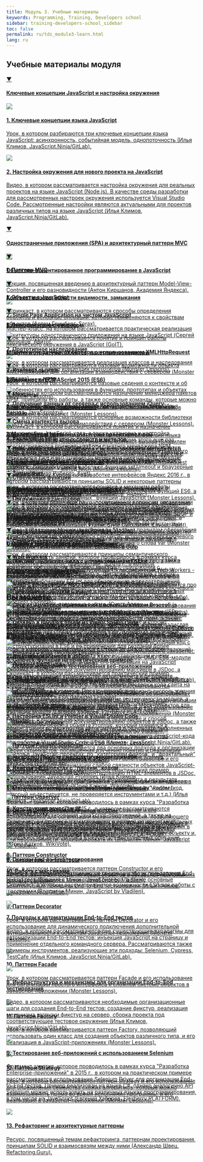 ```yaml
---
title: Модуль 3. Учебные материалы
keywords: Programming, Training, Developers school
sidebar: training-developers-school_sidebar
toc: false
permalink: ru/tds_module3-learn.html
lang: ru
---
```


## Учебные материалы модуля

<div class="panel-group">
    <div class="panel panel-default">
        <div class="panel-heading">
            <a class="pull-right spoiler-push" data-toggle="collapse" href="#collapse0">&#9660;</a>
            <h4 class="panel-title">
                <a data-toggle="collapse" href="#collapse0">
                Ключевые концепции JavaScript и настройка окружения</a>
            </h4>
        </div>
        <div id="collapse0" class="panel-collapse collapse in">
            <div class="panel-body">
                <div class="row items">
                    <div class="col-sm-6 col-md-4 portfolio-item">
                        <a href="{{ 'https://www.youtube.com/watch?v=IJQVLg4heLA' | relative_url }}" class="portfolio-link" target="_blank">
                            <div class="img-wrapper">
                                <img src="{{ "/images/pages/trainings/developers-school/module3/javascript-key-concepts.jpg" | relative_url}}" class="products-img">
                            </div>
                            <h4><span class="item-head">1. Ключевые концепции языка JavaScript</span></h4>
                            <p>Урок, в котором разбираются три ключевые концепции языка JavaScript: асинхронность, событийная модель, однопоточность (Илья Климов, JavaScript.Ninja/GitLab).</p>
                        </a>
                    </div>
                    <div class="col-sm-6 col-md-4 portfolio-item">
                        <a href="{{ 'https://www.youtube.com/watch?v=RW5JjiFg2uw' | relative_url }}" class="portfolio-link" target="_blank">
                            <div class="img-wrapper">
                                <img src="{{ "/images/pages/trainings/developers-school/module3/development-environment-setup.jpg" | relative_url}}" class="products-img">
                            </div>
                            <h4><span class="item-head">2. Настройка окружения для нового проекта на JavaScript</span></h4>
                            <p>Видео, в котором рассматривается настройка окружения для реальных проектов на языке JavaScript (Node.js). В качестве среды разработки для рассмотренных настроек окружения используется Visual Studio Code. Рассмотренные настройки являются актуальными для проектов различных типов на языке JavaScript (Илья Климов, JavaScript.Ninja/GitLab).</p>
                        </a>
                    </div>
                </div>
            </div>
        </div>
    </div>
</div>

<div class="panel-group">
    <div class="panel panel-default">
        <div class="panel-heading">
            <a class="pull-right spoiler-push collapsed" data-toggle="collapse" href="#collapse1" aria-expanded="false">&#9660;</a>
            <h4 class="panel-title">
                <a data-toggle="collapse" href="#collapse1">
                Одностраничные приложения (SPA) и архитектурный паттерн MVC</a>
            </h4>
        </div>
        <div id="collapse1" class="panel-collapse collapse" aria-expanded="false" style="height: 0px;">
            <div class="panel-body">
                <div class="row items">
                    <div class="col-sm-6 col-md-4 portfolio-item">
                        <a href="{{ 'https://www.youtube.com/watch?v=0atzyTy64g4' | relative_url }}" class="portfolio-link" target="_blank">
                            <div class="img-wrapper">
                                <img src="{{ "/images/pages/trainings/developers-school/module3/mvc.jpg" | relative_url}}" class="products-img">
                            </div>
                            <h4><span class="item-head">1. Паттерн MVC</span></h4>
                            <p>Лекция, посвященная введению в архитектурный паттерн Model-View-Controller и его разновидности (Антон Киршанов, Академия Яндекса).</p>
                        </a>
                    </div>
                    <div class="col-sm-6 col-md-4 portfolio-item">
                        <a href="{{ 'https://www.youtube.com/watch?v=cz4rMkmj4kQ' | relative_url }}" class="portfolio-link" target="_blank">
                            <div class="img-wrapper">
                                <img src="{{ "/images/pages/trainings/developers-school/module3/spa-javascript.jpg" | relative_url}}" class="products-img">
                            </div>
                            <h4><span class="item-head">2. Single Page Application на чистом JavaScript</span></h4>
                            <p>Мастер-класс, на котором рассматривается практическая реализация архитектуры одностраничного приложения на языке JavaScript (Сергей Мелюков, Авито).</p>
                        </a>
                    </div>
                </div>
            </div>
        </div>
    </div>
</div>

<div class="panel-group">
    <div class="panel panel-default">
        <div class="panel-heading">
            <a class="pull-right spoiler-push collapsed" data-toggle="collapse" href="#collapse2" aria-expanded="false">&#9660;</a>
            <h4 class="panel-title">
                <a data-toggle="collapse" href="#collapse2">
                Объектно-ориентированное программирование в JavaScript</a>
            </h4>
        </div>
        <div id="collapse2" class="panel-collapse collapse" aria-expanded="false" style="height: 0px;">
            <div class="panel-body">
                <div class="row items">
                    <div class="col-sm-6 col-md-4 portfolio-item">
                        <a href="{{ 'https://www.youtube.com/watch?v=J1aIrZFnGig' | relative_url }}" class="portfolio-link" target="_blank">
                            <div class="img-wrapper">
                                <img src="{{ "/images/pages/trainings/developers-school/module3/objects-in-javascript.jpg" | relative_url}}" class="products-img">
                            </div>
                            <h4><span class="item-head">1. Объекты в JavaScript</span></h4>
                            <p>Скринкаст, в котором рассматриваются способы определения объектов и основные операции, которые применяются к свойствам объектов (Артем Гринберг, Sorax).</p>
                        </a>
                    </div>
                    <div class="col-sm-6 col-md-4 portfolio-item">
                        <a href="{{ 'https://monsterlessons.com/project/lessons/prototipnoie-nasliedovaniie-v-javascript' | relative_url }}" class="portfolio-link" target="_blank">
                            <div class="img-wrapper">
                                <img src="{{ "/images/pages/trainings/developers-school/module3/prototype-inheritance.jpg" | relative_url}}" class="products-img">
                            </div>
                            <h4><span class="item-head">2. Прототипное наследование</span></h4>
                            <p>Урок, в котором рассматривается реализация классов и наследования в JavaScript, а также концепция прототипов (Monster Lessons).</p>
                        </a>
                    </div>
                    <div class="col-sm-6 col-md-4 portfolio-item">
                        <a href="{{ 'https://monsterlessons.com/project/lessons/primiesi-v-javascript-funktsiia-extend' | relative_url }}" class="portfolio-link" target="_blank">
                            <div class="img-wrapper">
                                <img src="{{ "/images/pages/trainings/developers-school/module3/mixins.jpg" | relative_url}}" class="products-img">
                            </div>
                            <h4><span class="item-head">3. Миксины</span></h4>
                            <p>Урок, в котором рассматривается понятие и реализация миксинов (примесей) в JavaScript (Monster Lessons).</p>
                        </a>
                    </div>
                </div>
                <div class="row items">
                    <div class="col-sm-6 col-md-4 portfolio-item">
                        <a href="{{ 'https://monsterlessons.com/project/lessons/module-pattiern-v-javascript' | relative_url }}" class="portfolio-link" target="_blank">
                            <div class="img-wrapper">
                                <img src="{{ "/images/pages/trainings/developers-school/module3/private-members.jpg" | relative_url}}" class="products-img">
                            </div>
                            <h4><span class="item-head">4. Реализация приватных свойств и методов</span></h4>
                            <p>Урок, в котором рассматривается реализация приватных свойств и методов в JavaScript с использованием паттерна проектирования "Модуль" (Monster Lessons).</p>
                        </a>
                    </div>
                    <div class="col-sm-6 col-md-4 portfolio-item">
                        <a href="{{ 'https://www.youtube.com/watch?v=cS6nTVNzOPw' | relative_url }}" class="portfolio-link" target="_blank">
                            <div class="img-wrapper">
                                <img src="{{ "/images/pages/trainings/developers-school/module3/descriptors-getters-setters.jpg" | relative_url}}" class="products-img">
                            </div>
                            <h4><span class="item-head">5. Дескрипторы, геттеры и сеттеры свойств</span></h4>
                            <p>Урок, в котором рассматриваются возможности языка JavaScript, которые позволяют выполнять "тонкую" настройку поведения свойств: возможность изменять, удалять, управлять видимостью в цикле, а также привязывать к свойству функции для получения и установки значний (Владилен Минин, JavaScript by Vladilen).</p>
                        </a>
                    </div>
                </div>
            </div>
        </div>
    </div>
</div>

<div class="panel-group">
    <div class="panel panel-default">
        <div class="panel-heading">
            <a class="pull-right spoiler-push collapsed" data-toggle="collapse" href="#collapse3" aria-expanded="false">&#9660;</a>
            <h4 class="panel-title">
                <a data-toggle="collapse" href="#collapse3">
                Контекст вызова, области видимости, замыкания</a>
            </h4>
        </div>
        <div id="collapse3" class="panel-collapse collapse" aria-expanded="false" style="height: 0px;">
            <div class="panel-body">
                <div class="row items">
                    <div class="col-sm-6 col-md-4 portfolio-item">
                        <a href="{{ 'https://www.youtube.com/watch?v=GkmoRy0Kv14' | relative_url }}" class="portfolio-link" target="_blank">
                            <div class="img-wrapper">
                                <img src="{{ "/images/pages/trainings/developers-school/module3/lexical-environment.jpg" | relative_url}}" class="products-img">
                            </div>
                            <h4><span class="item-head">1. Лексическое окружение</span></h4>
                            <p>Урок, в котором рассматривается понятие и принцип работы лексического окружения в JavaScript (GoIT).</p>
                        </a>
                    </div>
                    <div class="col-sm-6 col-md-4 portfolio-item">
                        <a href="{{ 'https://monsterlessons.com/project/lessons/this-v-javascript' | relative_url }}" class="portfolio-link" target="_blank">
                            <div class="img-wrapper">
                                <img src="{{ "/images/pages/trainings/developers-school/module3/this-context.jpg" | relative_url}}" class="products-img">
                            </div>
                            <h4><span class="item-head">2. Контекст вызова</span></h4>
                            <p>Урок, в котором рассматриваются базовые седения о контексте и об особенностях его использования в функциях, прототипах и объектах (Monster Lessons).</p>
                        </a>
                    </div>
                    <div class="col-sm-6 col-md-4 portfolio-item">
                        <a href="{{ 'https://www.youtube.com/watch?v=UGapN-hrekw' | relative_url }}" class="portfolio-link" target="_blank">
                            <div class="img-wrapper">
                                <img src="{{ "/images/pages/trainings/developers-school/module3/changing-context.jpg" | relative_url}}" class="products-img">
                            </div>
                            <h4><span class="item-head">3. Смена контекста вызова</span></h4>
                            <p>Урок, в котором более подробно рассматриваются функции языка JavaScript, которые позволяют изменять контекст вызова (Владилен Минин, JavaScript by Vladilen).</p>
                        </a>
                    </div>
                </div>
                <div class="row items">
                    <div class="col-sm-6 col-md-4 portfolio-item">
                        <a href="{{ 'https://monsterlessons.com/project/lessons/zamykaniya-v-javascript' | relative_url }}" class="portfolio-link" target="_blank">
                            <div class="img-wrapper">
                                <img src="{{ "/images/pages/trainings/developers-school/module3/closures.jpg" | relative_url}}" class="products-img">
                            </div>
                            <h4><span class="item-head">4. Замыкания</span></h4>
                            <p>Урок, в котором рассматривается понятие и механизм работы замыканий в JavaScript (Monster Lessons).</p>
                        </a>
                    </div>
                    <div class="col-sm-6 col-md-4 portfolio-item">
                        <a href="{{ 'https://www.youtube.com/watch?v=QsWnRj_EXMg' | relative_url }}" class="portfolio-link" target="_blank">
                            <div class="img-wrapper">
                                <img src="{{ "/images/pages/trainings/developers-school/module3/closures-and-scopes.jpg" | relative_url}}" class="products-img">
                            </div>
                            <h4><span class="item-head">5. Замыкания и области видимости</span></h4>
                            <p>Видео, в котором рассматривается взаимосвязь замыканий, областей видимости, а также передачи данных по значению и по ссылке в JavaScript (Илья Климов, JavaScript.Ninja/GitLab).</p>
                        </a>
                    </div>
                </div>
            </div>
        </div>
    </div>
</div>

<div class="panel-group">
    <div class="panel panel-default">
        <div class="panel-heading">
            <a class="pull-right spoiler-push collapsed" data-toggle="collapse" href="#collapse4" aria-expanded="false">&#9660;</a>
            <h4 class="panel-title">
                <a data-toggle="collapse" href="#collapse4">
                Взаимодействие с сервером</a>
            </h4>
        </div>
        <div id="collapse4" class="panel-collapse collapse" aria-expanded="false" style="height: 0px;">
            <div class="panel-body">
                <div class="row items">
                    <div class="col-sm-6 col-md-4 portfolio-item">
                        <a href="{{ 'https://monsterlessons.com/project/lessons/poluchaem-dannye-v-javascript-s-pomoshyu-xmlhttprequest' | relative_url }}" class="portfolio-link" target="_blank">
                            <div class="img-wrapper">
                                <img src="{{ "/images/pages/trainings/developers-school/module3/xml-http-request.jpg" | relative_url}}" class="products-img">
                            </div>
                            <h4><span class="item-head">1. Получение данных от сервера с использованием XMLHttpRequest</span></h4>
                            <p>Урок, в котором рассматриваются базовые возможности объекта XMLHttpRequest для организации взаимодействия с сервером (Monster Lessons).</p>
                        </a>
                    </div>
                    <div class="col-sm-6 col-md-4 portfolio-item">
                        <a href="{{ 'https://monsterlessons.com/project/lessons/poluchenie-dannyh-ot-servera-v-jquery' | relative_url }}" class="portfolio-link" target="_blank">
                            <div class="img-wrapper">
                                <img src="{{ "/images/pages/trainings/developers-school/module3/jquery-ajax.jpg" | relative_url}}" class="products-img">
                            </div>
                            <h4><span class="item-head">2. Получение данных от сервера с использованием jQuery</span></h4>
                            <p>Урок, в котором рассматриваются основные возможности библиотеки jQuery для организации взаимодействия с сервером (Monster Lessons).</p>
                        </a>
                    </div>
                    <div class="col-sm-6 col-md-4 portfolio-item">
                        <a href="{{ 'https://monsterlessons.com/project/lessons/poluchenie-dannyh-ot-servera-s-pomoshyu-fetch' | relative_url }}" class="portfolio-link" target="_blank">
                            <div class="img-wrapper">
                                <img src="{{ "/images/pages/trainings/developers-school/module3/fetch.jpg" | relative_url}}" class="products-img">
                            </div>
                            <h4><span class="item-head">3. Получение данных от сервера с использованием метода fetch</span></h4>
                            <p>Урок, в котором более подробно рассматриваются "XMLHttpRequest нового поколения" - метод fetch (Monster Lessons).</p>
                        </a>
                    </div>
                </div>
                <div class="row items">
                    <div class="col-sm-6 col-md-4 portfolio-item">
                        <a href="{{ 'https://www.youtube.com/watch?v=QBv4EbpA1LA' | relative_url }}" class="portfolio-link" target="_blank">
                            <div class="img-wrapper">
                                <img src="{{ "/images/pages/trainings/developers-school/module3/crossdomain-requests.jpg" | relative_url}}" class="products-img">
                            </div>
                            <h4><span class="item-head">4. Кроссдоменные запросы</span></h4>
                            <p>Урок, в котором рассматриваются принципы создания и выполнения кроссдоменных запросов, а также такие механизмы как CORS, SDOP и другие (Илья Климов, JavaScript.Ninja/GitLab).</p>
                        </a>
                    </div>
                </div>
            </div>
        </div>
    </div>
</div>

<div class="panel-group">
    <div class="panel panel-default">
        <div class="panel-heading">
            <a class="pull-right spoiler-push collapsed" data-toggle="collapse" href="#collapse5" aria-expanded="false">&#9660;</a>
            <h4 class="panel-title">
                <a data-toggle="collapse" href="#collapse5">
                Модули и структура проектов, пакетные менеджеры</a>
            </h4>
        </div>
        <div id="collapse5" class="panel-collapse collapse" aria-expanded="false" style="height: 0px;">
            <div class="panel-body">
                <div class="row items">
                    <div class="col-sm-6 col-md-4 portfolio-item">
                        <a href="{{ 'https://www.youtube.com/watch?v=fhwtUW9dXrA' | relative_url }}" class="portfolio-link" target="_blank">
                            <div class="img-wrapper">
                                <img src="{{ "/images/pages/trainings/developers-school/module3/npm.jpg" | relative_url}}" class="products-img">
                            </div>
                            <h4><span class="item-head">1. Введение в NPM</span></h4>
                            <p>Скринкаст, в котором рассматриваются назначение менеджера пакетов NPM, принципы его работы, а также основные команды, которые можно использовать при работе с данным пакетным менеджером (Илья Кантор, JavaScript.ru).</p>
                        </a>
                    </div>
                    <div class="col-sm-6 col-md-4 portfolio-item">
                        <a href="{{ 'https://monsterlessons.com/project/lessons/yarn-paketnyj-menedzher-ot-facebook' | relative_url }}" class="portfolio-link" target="_blank">
                            <div class="img-wrapper">
                                <img src="{{ "/images/pages/trainings/developers-school/module3/yarn.jpg" | relative_url}}" class="products-img">
                            </div>
                            <h4><span class="item-head">2. Введение в Yarn</span></h4>
                            <p>Урок, в котором рассматриваются основные возможности пакетного менеджера Yarn и его отличия от менеджра пакетов NPM (Monster Lessons).</p>
                        </a>
                    </div>
                    <div class="col-sm-6 col-md-4 portfolio-item">
                        <a href="{{ 'https://monsterlessons.com/project/lessons/zachem-nuzhen-packagejson' | relative_url }}" class="portfolio-link" target="_blank">
                            <div class="img-wrapper">
                                <img src="{{ "/images/pages/trainings/developers-school/module3/npm-dependencies.jpg" | relative_url}}" class="products-img">
                            </div>
                            <h4><span class="item-head">3. Управление зависимостями в JavaScript-приложениях</span></h4>
                            <p>Урок, в котором более еще раз рассматривается принцип управления зависимостями в JavaScript-приложениях при использовании пакетных менеджеров NPM или Yarn (Monster Lessons).</p>
                        </a>
                    </div>
                </div>
                <div class="row items">
                    <div class="col-sm-6 col-md-4 portfolio-item">
                        <a href="{{ 'https://monsterlessons.com/project/lessons/razbiraemsya-s-versiyami-paketov-v-node' | relative_url }}" class="portfolio-link" target="_blank">
                            <div class="img-wrapper">
                                <img src="{{ "/images/pages/trainings/developers-school/module3/semver.jpg" | relative_url}}" class="products-img">
                            </div>
                            <h4><span class="item-head">4. Семантическое версионирование</span></h4>
                            <p>Урок, в котором рассматриваются принципы семантического версионирования при работе с версиями библиотек и программ в контексте npm-пакетов (Monster Lessons).</p>
                        </a>
                    </div>
                    <div class="col-sm-6 col-md-4 portfolio-item">
                        <a href="{{ 'https://monsterlessons.com/project/lessons/razbiraemsya-s-lock-fajlami-v-npm' | relative_url }}" class="portfolio-link" target="_blank">
                            <div class="img-wrapper">
                                <img src="{{ "/images/pages/trainings/developers-school/module3/lock-files.jpg" | relative_url}}" class="products-img">
                            </div>
                            <h4><span class="item-head">5. Lock-файлы для NPM и Yarn</span></h4>
                            <p>Урок, в котором рассматривается назначение и принцип использования Lock-файлов пакетными менеджерами NPM и Yarn (Monster Lessons).</p>
                        </a>
                    </div>
                    <div class="col-sm-6 col-md-4 portfolio-item">
                        <a href="{{ 'https://www.youtube.com/watch?v=FdrA7DP5Ojs' | relative_url }}" class="portfolio-link" target="_blank">
                            <div class="img-wrapper">
                                <img src="{{ "/images/pages/trainings/developers-school/module3/javascript-modules.jpg" | relative_url}}" class="products-img">
                            </div>
                            <h4><span class="item-head">6. Модули в JavaScript</span></h4>
                            <p>Видео, в котором рассказывается о развитии модульности в JavaScript: шаблон Модуль, а также форматы AMD, CommonJS, UMD, ES6-модули (Екатерина Назарова, .getInstance).</p>
                        </a>
                    </div>
                </div>
                <div class="row items">
                    <div class="col-sm-6 col-md-4 portfolio-item">
                        <a href="{{ 'https://monsterlessons.com/project/lessons/es6-moduli' | relative_url }}" class="portfolio-link" target="_blank">
                            <div class="img-wrapper">
                                <img src="{{ "/images/pages/trainings/developers-school/module3/es6-modules.jpg" | relative_url}}" class="products-img">
                            </div>
                            <h4><span class="item-head">7. ES6-модули</span></h4>
                            <p>Урок, в котором более подробно рассматривается синтаксис объявления и использования ES6-модулей (Monster Lessons).</p>
                        </a>
                    </div>
                    <div class="col-sm-6 col-md-4 portfolio-item">
                        <a href="{{ 'https://www.youtube.com/watch?v=Sp8V-5k2ZaM' | relative_url }}" class="portfolio-link" target="_blank">
                            <div class="img-wrapper">
                                <img src="{{ "/images/pages/trainings/developers-school/module3/javascript-projects-structure.jpg" | relative_url}}" class="products-img">
                            </div>
                            <h4><span class="item-head">8. Структура файлов в JavaScript-проекте</span></h4>
                            <p>Урок, в котором рассматривается два основных подхода к организации файлов в JavaScript-проектах: по "категориям файлов" и "фрактальный" (Илья Климов, JavaScript.Ninja/GitLab).</p>
                        </a>
                    </div>
                </div>
            </div>
        </div>
    </div>
</div>

<div class="panel-group">
    <div class="panel panel-default">
        <div class="panel-heading">
            <a class="pull-right spoiler-push collapsed" data-toggle="collapse" href="#collapse6" aria-expanded="false">&#9660;</a>
            <h4 class="panel-title">
                <a data-toggle="collapse" href="#collapse6">
                Возможности ECMAScript 2015 (ES6)</a>
            </h4>
        </div>
        <div id="collapse6" class="panel-collapse collapse" aria-expanded="false" style="height: 0px;">
            <div class="panel-body">
                <div class="row items">
                    <div class="col-sm-6 col-md-4 portfolio-item">
                        <a href="{{ 'https://www.youtube.com/watch?v=SIYuqToiMLY' | relative_url }}" class="portfolio-link" target="_blank">
                            <div class="img-wrapper">
                                <img src="{{ "/images/pages/trainings/developers-school/module3/babel-io.jpg" | relative_url}}" class="products-img">
                            </div>
                            <h4><span class="item-head">1. Настройка транспиляции JavaScript-кода с использованием Babel.io</span></h4>
                            <p>Скринкаст, в котором рассматриваются понятие и назначение транспиляции JavaScript-кода, а также установка и настройка библиотеки Babel.io для работы в проекте. Кроме этого еще раз рассматриваются принципы работы пакетнго менеджера NPM (Александр Лущенко, WebDev с нуля).</p>
                        </a>
                    </div>
                    <div class="col-sm-6 col-md-4 portfolio-item">
                        <a href="{{ 'https://monsterlessons.com/project/lessons/es6-strelochnye-funkcii' | relative_url }}" class="portfolio-link" target="_blank">
                            <div class="img-wrapper">
                                <img src="{{ "/images/pages/trainings/developers-school/module3/arrow-functions.jpg" | relative_url}}" class="products-img">
                            </div>
                            <h4><span class="item-head">2. Стрелочные функции</span></h4>
                            <p>Урок, в котором рассматривается синтаксис стрелочных функций ES6, а также их отличия от "привычных" функций JavaScript (Monster Lessons).</p>
                        </a>
                    </div>
                    <div class="col-sm-6 col-md-4 portfolio-item">
                        <a href="{{ 'https://monsterlessons.com/project/lessons/es6-let' | relative_url }}" class="portfolio-link" target="_blank">
                            <div class="img-wrapper">
                                <img src="{{ "/images/pages/trainings/developers-school/module3/let.jpg" | relative_url}}" class="products-img">
                            </div>
                            <h4><span class="item-head">3. Ключевое слово let</span></h4>
                            <p>Урок, в котором рассматривается синтаксис использования ключевого слова let и его отличия от аналогичного ключевого слова var (Monster Lessons).</p>
                        </a>
                    </div>
                </div>
                <div class="row items">
                    <div class="col-sm-6 col-md-4 portfolio-item">
                        <a href="{{ 'https://monsterlessons.com/project/lessons/es6-const' | relative_url }}" class="portfolio-link" target="_blank">
                            <div class="img-wrapper">
                                <img src="{{ "/images/pages/trainings/developers-school/module3/const.jpg" | relative_url}}" class="products-img">
                            </div>
                            <h4><span class="item-head">4. Ключевое слово const</span></h4>
                            <p>Урок, в котором рассматривается синтаксис использования ключевого слова const и его отличия от аналогичного ключевого слова var (Monster Lessons).</p>
                        </a>
                    </div>
                    <div class="col-sm-6 col-md-4 portfolio-item">
                        <a href="{{ 'https://monsterlessons.com/project/lessons/es6-destrukturizaciya' | relative_url }}" class="portfolio-link" target="_blank">
                            <div class="img-wrapper">
                                <img src="{{ "/images/pages/trainings/developers-school/module3/destructuring.jpg" | relative_url}}" class="products-img">
                            </div>
                            <h4><span class="item-head">5. Деструктуризация</span></h4>
                            <p>Урок, в котором рассматривается понятие и синтаксис деструктуризации в ES6 и ее применение для создания более лаконичного кода (Monster Lessons).</p>
                        </a>
                    </div>
                    <div class="col-sm-6 col-md-4 portfolio-item">
                        <a href="{{ 'https://monsterlessons.com/project/lessons/es6-spread' | relative_url }}" class="portfolio-link" target="_blank">
                            <div class="img-wrapper">
                                <img src="{{ "/images/pages/trainings/developers-school/module3/spread-operator.jpg" | relative_url}}" class="products-img">
                            </div>
                            <h4><span class="item-head">6. Оператор spread</span></h4>
                            <p>Урок, в котором рассматривается синтаксис и варианты использования оператора spread в ES6 (Monster Lessons).</p>
                        </a>
                    </div>
                </div>
                <div class="row items">
                    <div class="col-sm-6 col-md-4 portfolio-item">
                        <a href="{{ 'https://monsterlessons.com/project/lessons/es6-stroki' | relative_url }}" class="portfolio-link" target="_blank">
                            <div class="img-wrapper">
                                <img src="{{ "/images/pages/trainings/developers-school/module3/string-tempates.jpg" | relative_url}}" class="products-img">
                            </div>
                            <h4><span class="item-head">7. Шаблонные строки</span></h4>
                            <p>Урок, в котором рассматривается синтаксис и преимущества использования шаблонных строк ES6 (Monster Lessons).</p>
                        </a>
                    </div>
                    <div class="col-sm-6 col-md-4 portfolio-item">
                        <a href="{{ 'https://www.youtube.com/watch?v=cS6nTVNzOPw' | relative_url }}" class="portfolio-link" target="_blank">
                            <div class="img-wrapper">
                                <img src="{{ "/images/pages/trainings/developers-school/module3/es6-classes.jpg" | relative_url}}" class="products-img">
                            </div>
                            <h4><span class="item-head">8. Классы в ES6</span></h4>
                            <p>Скринкаст, в котором рассматривается синтаксис описания классов в ES6 и их возможности (Владилен Минин, JavaScript by Vladilen).</p>
                        </a>
                    </div>
                    <div class="col-sm-6 col-md-4 portfolio-item">
                        <a href="{{ 'https://www.youtube.com/watch?v=np08WdS9OXg' | relative_url }}" class="portfolio-link" target="_blank">
                            <div class="img-wrapper">
                                <img src="{{ "/images/pages/trainings/developers-school/module3/proxy.jpg" | relative_url}}" class="products-img">
                            </div>
                            <h4><span class="item-head">9. Объект Proxy</span></h4>
                            <p>Скринкаст, в котором рассматривается Proxy - специальный объект в ES6, который позвозяет перехватывать обращения к другому объекту и, при необходимости, модифицировать их (Владилен Минин, JavaScript by Vladilen).</p>
                        </a>
                    </div>
                </div>
                <div class="row items">
                    <div class="col-sm-6 col-md-4 portfolio-item">
                        <a href="{{ 'https://www.youtube.com/watch?v=nEabP9CYCAQ' | relative_url }}" class="portfolio-link" target="_blank">
                            <div class="img-wrapper">
                                <img src="{{ "/images/pages/trainings/developers-school/module3/arrays-es6.jpg" | relative_url}}" class="products-img">
                            </div>
                            <h4><span class="item-head">10. Работа с массивами</span></h4>
                            <p>Скринкаст, в котором рассматриваются возможности ES6 для работы с массивами (Владилен Минин, JavaScript by Vladilen).</p>
                        </a>
                    </div>
                </div>
            </div>
        </div>
    </div>
</div>

<div class="panel-group">
    <div class="panel panel-default">
        <div class="panel-heading">
            <a class="pull-right spoiler-push collapsed" data-toggle="collapse" href="#collapse7" aria-expanded="false">&#9660;</a>
            <h4 class="panel-title">
                <a data-toggle="collapse" href="#collapse7">
                Асинхронное программирование</a>
            </h4>
        </div>
        <div id="collapse7" class="panel-collapse collapse" aria-expanded="false" style="height: 0px;">
            <div class="panel-body">
                <div class="row items">
                    <div class="col-sm-6 col-md-4 portfolio-item">
                        <a href="{{ 'https://www.youtube.com/watch?v=8cV4ZvHXQL4' | relative_url }}" class="portfolio-link" target="_blank">
                            <div class="img-wrapper">
                                <img src="{{ "/images/pages/trainings/developers-school/module3/event-loop-model.jpg" | relative_url}}" class="products-img">
                            </div>
                            <h4><span class="item-head">1. Модель Event Loop</span></h4>
                            <p>Доклад конференции JSConf EU 2014, в котором рассматривается модель событийного цикла: затрагиваются такие понятия, как стек вызовов, очередь и цикл событий, а также рассматривается, как в камках событийного цикла работают функция setTimeout и браузерные события (Филипп Робертс, &yet).</p>
                        </a>
                    </div>
                    <div class="col-sm-6 col-md-4 portfolio-item">
                        <a href="{{ 'https://www.youtube.com/watch?v=j4_9BZezSUA' | relative_url }}" class="portfolio-link" target="_blank">
                            <div class="img-wrapper">
                                <img src="{{ "/images/pages/trainings/developers-school/module3/diving-into-event-loop.jpg" | relative_url}}" class="products-img">
                            </div>
                            <h4><span class="item-head">2. Погружение в Event Loop</span></h4>
                            <p>Доклад конференции JSConf.Asia 2018, в котором ракрывается внутреннее устройство событийного цикла: очереди задач, цикл рендеринга (Request Animation Frame, Style Calculation, Layout, Paint), микротаски (Джейк Арчибальд, Google).</p>
                        </a>
                    </div>
                    <div class="col-sm-6 col-md-4 portfolio-item">
                        <a href="{{ 'https://www.youtube.com/watch?v=ctKmHO2yARY' | relative_url }}" class="portfolio-link" target="_blank">
                            <div class="img-wrapper">
                                <img src="{{ "/images/pages/trainings/developers-school/module3/web-workers.jpg" | relative_url}}" class="products-img">
                            </div>
                            <h4><span class="item-head">3. Web Workers</span></h4>
                            <p>Доклад конференции JavaScript fwdays'18, посвященный Web Workers - специальный API HTML5, позволяющий создавать многопоточные приложения на JavaScript (Сергей Мелашич, Agilie).</p>
                        </a>
                    </div>
                </div>
                <div class="row items">
                    <div class="col-sm-6 col-md-4 portfolio-item">
                        <a href="{{ 'https://www.youtube.com/watch?v=Rs-yvEKIRiQ' | relative_url }}" class="portfolio-link" target="_blank">
                            <div class="img-wrapper">
                                <img src="{{ "/images/pages/trainings/developers-school/module3/callbacks.jpg" | relative_url}}" class="products-img">
                            </div>
                            <h4><span class="item-head">4. Callback-функции</span></h4>
                            <p>Скринкаст, в котором рассматривается назначение и способ использования callback-функций в JavaScript, а также понятие Callback Hell и способы решения этой проблемы (Евгений Калюжный, JSExpert).</p>
                        </a>
                    </div>
                    <div class="col-sm-6 col-md-4 portfolio-item">
                        <a href="{{ 'https://www.youtube.com/watch?v=SI-pcE-6f3M' | relative_url }}" class="portfolio-link" target="_blank">
                            <div class="img-wrapper">
                                <img src="{{ "/images/pages/trainings/developers-school/module3/callback-examples.jpg" | relative_url}}" class="products-img">
                            </div>
                            <h4><span class="item-head">5. Callback-функции на практическом примере</span></h4>
                            <p>Скринкаст, в котором рассматривается практический пример использования Callback-функций (Илья Климов, JavaScript.Ninja/GitLab).</p>
                        </a>
                    </div>
                    <div class="col-sm-6 col-md-4 portfolio-item">
                        <a href="{{ 'https://www.youtube.com/watch?v=1idOY3C1gYU' | relative_url }}" class="portfolio-link" target="_blank">
                            <div class="img-wrapper">
                                <img src="{{ "/images/pages/trainings/developers-school/module3/javascript-promises.jpg" | relative_url}}" class="products-img">
                            </div>
                            <h4><span class="item-head">6. JavaScript Promises</span></h4>
                            <p>Скринкаст, в котором рассматривается назначение и способ использования объекта объекта Promise, который появился в спецификации ES6 (Владилен Минин, JavaScript by Vladilen).</p>
                        </a>
                    </div>
                </div>
                <div class="row items">
                    <div class="col-sm-6 col-md-4 portfolio-item">
                        <a href="{{ 'https://www.youtube.com/watch?v=Wgzq6use59A' | relative_url }}" class="portfolio-link" target="_blank">
                            <div class="img-wrapper">
                                <img src="{{ "/images/pages/trainings/developers-school/module3/javascript-promises-example.jpg" | relative_url}}" class="products-img">
                            </div>
                            <h4><span class="item-head">7. JavaScript Promises на практическом примере</span></h4>
                            <p>Скринкаст, в котором рассматривается практический пример использования JavaScript Promises (Илья Климов, JavaScript.Ninja/GitLab).</p>
                        </a>
                    </div>
                    <div class="col-sm-6 col-md-4 portfolio-item">
                        <a href="{{ 'https://www.youtube.com/watch?v=SHiUyM_fFME' | relative_url }}" class="portfolio-link" target="_blank">
                            <div class="img-wrapper">
                                <img src="{{ "/images/pages/trainings/developers-school/module3/async-await.jpg" | relative_url}}" class="products-img">
                            </div>
                            <h4><span class="item-head">8. Конструкция async/await</span></h4>
                            <p>Скринкаст, в котором рассматривается конструкция async/await, появившаяся в ES7 для упрощения работы с JavaScript Promises (Владилен Минин, JavaScript by Vladilen).</p>
                        </a>
                    </div>
                    <div class="col-sm-6 col-md-4 portfolio-item">
                        <a href="{{ 'https://www.youtube.com/watch?v=7wtbNNiOh30' | relative_url }}" class="portfolio-link" target="_blank">
                            <div class="img-wrapper">
                                <img src="{{ "/images/pages/trainings/developers-school/module3/generators-and-iterators.jpg" | relative_url}}" class="products-img">
                            </div>
                            <h4><span class="item-head">9. Генераторы и итераторы</span></h4>
                            <p>Занятие, посвященное изучению механизмов работы генераторов и итераторов (Владилен Минин, JavaScript by Vladilen).</p>
                        </a>
                    </div>
                </div>
            </div>
        </div>
    </div>
</div>

<div class="panel-group">
    <div class="panel panel-default">
        <div class="panel-heading">
            <a class="pull-right spoiler-push collapsed" data-toggle="collapse" href="#collapse8" aria-expanded="false">&#9660;</a>
            <h4 class="panel-title">
                <a data-toggle="collapse" href="#collapse8">
                Архитектурные паттерны (паттерны проектирования)</a>
            </h4>
        </div>
        <div id="collapse8" class="panel-collapse collapse" aria-expanded="false" style="height: 0px;">
            <div class="panel-body">
                <div class="row items">
                    <div class="col-sm-6 col-md-4 portfolio-item">
                        <a href="{{ 'https://www.youtube.com/watch?v=A__0VgwlBR0' | relative_url }}" class="portfolio-link" target="_blank">
                            <div class="img-wrapper">
                                <img src="{{ "/images/pages/trainings/developers-school/module3/effective-code-principles.jpg" | relative_url}}" class="products-img">
                            </div>
                            <h4><span class="item-head">1. Принципы и приёмы написания эффективного кода</span></h4>
                            <p>Доклад в рамках Курсов по разработке интерфейсов Яндекс 2016 г., в котором рассматриваюстя принципы SOLID и некоторые паттерны проектирования на примере добавления функциональности в существующий сервис (Александр Завьялов, Яндекс).</p>
                        </a>
                    </div>
                    <div class="col-sm-6 col-md-4 portfolio-item">
                        <a href="{{ 'https://www.youtube.com/watch?v=wi3wPzReKZQ' | relative_url }}" class="portfolio-link" target="_blank">
                            <div class="img-wrapper">
                                <img src="{{ "/images/pages/trainings/developers-school/module3/solid-principles-in-javascript.jpg" | relative_url}}" class="products-img">
                            </div>
                            <h4><span class="item-head">2. Принципы SOLID в JavaScript-приложениях</span></h4>
                            <p>Доклад с митапа MoscowJS 2016 г., посвященный использованию принципов SOLID при проектировании и реализации JavaScript-приложений (Алексей Охрименко, IPONWEB).</p>
                        </a>
                    </div>
                    <div class="col-sm-6 col-md-4 portfolio-item">
                        <a href="{{ 'https://www.youtube.com/watch?v=GjtfXIaQq7g' | relative_url }}" class="portfolio-link" target="_blank">
                            <div class="img-wrapper">
                                <img src="{{ "/images/pages/trainings/developers-school/module3/javascript-patterns.jpg" | relative_url}}" class="products-img">
                            </div>
                            <h4><span class="item-head">3. JavaScript-паттерны</span></h4>
                            <p>Доклад с конференции NDC London 2017, в котором рассказывается про организацию кода с помощью модулей, про плюсы и минусы новых конструкций языка JavaScript, а также про актуальные инструменты сборки и паттерны, связанные с ними. (Скотт Аллен, Microsoft/Medisolv).</p>
                        </a>
                    </div>
                </div>
                <div class="row items">
                    <div class="col-sm-6 col-md-4 portfolio-item">
                        <a href="{{ 'https://monsterlessons.com/project/lessons/singleton-pattiern-v-javascript' | relative_url }}" class="portfolio-link" target="_blank">
                            <div class="img-wrapper">
                                <img src="{{ "/images/pages/trainings/developers-school/module3/singleton-pattern.jpg" | relative_url}}" class="products-img">
                            </div>
                            <h4><span class="item-head">4. Паттерн Singleton</span></h4>
                            <p>Урок, в котором рассматривается паттерн Singleton, обеспечивающий единственный экземпляр объекта и предоставляющий к нему глобальную точку доступа, а также его реализация на JavaScript (Monster Lessons).</p>
                        </a>
                    </div>
                    <div class="col-sm-6 col-md-4 portfolio-item">
                        <a href="{{ 'https://monsterlessons.com/project/lessons/module-pattiern-v-javascript' | relative_url }}" class="portfolio-link" target="_blank">
                            <div class="img-wrapper">
                                <img src="{{ "/images/pages/trainings/developers-school/module3/module-pattern.jpg" | relative_url}}" class="products-img">
                            </div>
                            <h4><span class="item-head">5. Паттерн Module</span></h4>
                            <p>Урок, в котором рассматривается паттерн Module и его использование для организации модульной структуры JavaScript-приложений (Monster Lessons).</p>
                        </a>
                    </div>
                    <div class="col-sm-6 col-md-4 portfolio-item">
                        <a href="{{ 'https://monsterlessons.com/project/lessons/publishsubscribe-v-javascript' | relative_url }}" class="portfolio-link" target="_blank">
                            <div class="img-wrapper">
                                <img src="{{ "/images/pages/trainings/developers-school/module3/publish-subscribe-pattern.jpg" | relative_url}}" class="products-img">
                            </div>
                            <h4><span class="item-head">6. Паттерн Publish/Subscribe</span></h4>
                            <p>Урок, в котором рассматривается паттерн Publish/Subscribe и его использование для организации слабой связности объектов JavaScript-приложения (Monster Lessons).</p>
                        </a>
                    </div>
                </div>
                <div class="row items">
                    <div class="col-sm-6 col-md-4 portfolio-item">
                        <a href="{{ 'https://monsterlessons.com/project/lessons/observer-pattern-v-javascript' | relative_url }}" class="portfolio-link" target="_blank">
                            <div class="img-wrapper">
                                <img src="{{ "/images/pages/trainings/developers-school/module3/observer-pattern.jpg" | relative_url}}" class="products-img">
                            </div>
                            <h4><span class="item-head">7. Паттерн Observer</span></h4>
                            <p>Урок, в котором рассматривается паттерн Observer и его использование для организации механизма подписки, позволяющего одним объектам следить и реагировать на события, происходящие в других объектах JavaScript-приложения (Monster Lessons).</p>
                        </a>
                    </div>
                    <div class="col-sm-6 col-md-4 portfolio-item">
                        <a href="{{ 'https://monsterlessons.com/project/lessons/constructor-pattern-v-javascript' | relative_url }}" class="portfolio-link" target="_blank">
                            <div class="img-wrapper">
                                <img src="{{ "/images/pages/trainings/developers-school/module3/constructor-pattern.jpg" | relative_url}}" class="products-img">
                            </div>
                            <h4><span class="item-head">8. Паттерн Constructor</span></h4>
                            <p>Урок, в котором рассматривается паттерн Constructor и его использование для создания новых объектов в JavaScript-приложениях (Monster Lessons).</p>
                        </a>
                    </div>
                    <div class="col-sm-6 col-md-4 portfolio-item">
                        <a href="{{ 'https://monsterlessons.com/project/lessons/decorator-pattern-v-javascript' | relative_url }}" class="portfolio-link" target="_blank">
                            <div class="img-wrapper">
                                <img src="{{ "/images/pages/trainings/developers-school/module3/decorator-pattern.jpg" | relative_url}}" class="products-img">
                            </div>
                            <h4><span class="item-head">9. Паттерн Decorator</span></h4>
                            <p>Урок, в котором рассматривается паттерн Decorator и его использование для динамического подключения дополнительной функциональности к объектам JavaScript-приложения (Monster Lessons).</p>
                        </a>
                    </div>
                </div>
                <div class="row items">
                    <div class="col-sm-6 col-md-4 portfolio-item">
                        <a href="{{ 'https://monsterlessons.com/project/lessons/facade-pattern-v-javascript' | relative_url }}" class="portfolio-link" target="_blank">
                            <div class="img-wrapper">
                                <img src="{{ "/images/pages/trainings/developers-school/module3/facade-pattern.jpg" | relative_url}}" class="products-img">
                            </div>
                            <h4><span class="item-head">10. Паттерн Facade</span></h4>
                            <p>Урок, в котором рассматривается паттерн Facade и его использование для организации простого интерфейса к сложной системе объектов в JavaScript-приложении (Monster Lessons).</p>
                        </a>
                    </div>
                    <div class="col-sm-6 col-md-4 portfolio-item">
                        <a href="{{ 'https://monsterlessons.com/project/lessons/factory-pattern-v-javascript' | relative_url }}" class="portfolio-link" target="_blank">
                            <div class="img-wrapper">
                                <img src="{{ "/images/pages/trainings/developers-school/module3/factory-pattern.jpg" | relative_url}}" class="products-img">
                            </div>
                            <h4><span class="item-head">11. Паттерн Factory</span></h4>
                            <p>Урок, в котором рассматривается паттерн Factory, позволяющий использовать один класс для создания объектов различного типа, и его реализация в JavaScript-приложениях (Monster Lessons).</p>
                        </a>
                    </div>
                    <div class="col-sm-6 col-md-4 portfolio-item">
                        <a href="{{ 'https://monsterlessons.com/project/lessons/strategy-pattern-v-javascript' | relative_url }}" class="portfolio-link" target="_blank">
                            <div class="img-wrapper">
                                <img src="{{ "/images/pages/trainings/developers-school/module3/strategy-pattern.jpg" | relative_url}}" class="products-img">
                            </div>
                            <h4><span class="item-head">12. Паттерн Strategy </span></h4>
                            <p>Урок, в котором рассматривается паттерн Strategy  и его использование для определения семейства схожих алгоритмов, которые можно взаимозаменять прямо во время исполнения программы, и его реализация в JavaScript-приложении (Monster Lessons).</p>
                        </a>
                    </div>
                </div>
                <div class="row items">
                    <div class="col-sm-6 col-md-4 portfolio-item">
                        <a href="{{ 'https://refactoring.guru/ru' | relative_url }}" class="portfolio-link" target="_blank">
                            <div class="img-wrapper">
                                <img src="{{ "/images/pages/trainings/developers-school/module3/refactoring-and-design-patterns.jpg" | relative_url}}" class="products-img">
                            </div>
                            <h4><span class="item-head">13. Рефакторинг и архитектурные паттерны</span></h4>
                            <p>Ресурс, посвященный темам рефакторинга, паттернам проектирования, принципам SOLID и взаимосвязям между ними (Александр Швец, Refactoring.Guru).</p>
                        </a>
                    </div>
                </div>
            </div>
        </div>
    </div>
</div>

<div class="panel-group">
    <div class="panel panel-default">
        <div class="panel-heading">
            <a class="pull-right spoiler-push collapsed" data-toggle="collapse" href="#collapse9" aria-expanded="false">&#9660;</a>
            <h4 class="panel-title">
                <a data-toggle="collapse" href="#collapse9">
                Автоматизация сборки приложений</a>
            </h4>
        </div>
        <div id="collapse9" class="panel-collapse collapse" aria-expanded="false" style="height: 0px;">
            <div class="panel-body">
                <div class="row items">
                    <div class="col-sm-6 col-md-4 portfolio-item">
                        <a href="{{ 'https://www.youtube.com/watch?v=L8huwAwXTlM' | relative_url }}" class="portfolio-link" target="_blank">
                            <div class="img-wrapper">
                                <img src="{{ "/images/pages/trainings/developers-school/module3/frontend-build.jpg" | relative_url}}" class="products-img">
                            </div>
                            <h4><span class="item-head">1. Сборка фронтенда</span></h4>
                            <p>Урок школы разработчиков hh.ru, посвященный вопросам организации сборки фронтенда и соответствующим классам инструментов. Разбирается практический пример сборки JavaScript-приложения с использованием библиотеки Webpack (Лев Екасов, hh.ru).</p>
                        </a>
                    </div>
                    <div class="col-sm-6 col-md-4 portfolio-item">
                        <a href="{{ 'https://www.youtube.com/watch?v=t7yYD3qVchw' | relative_url }}" class="portfolio-link" target="_blank">
                            <div class="img-wrapper">
                                <img src="{{ "/images/pages/trainings/developers-school/module3/taskrunner-bundler-gulp.jpg" | relative_url}}" class="products-img">
                            </div>
                            <h4><span class="item-head">2. Понятия Taskrunner и Bundler. Введение в Gulp</span></h4>
                            <p>Видео, посвященное обзору понятий Taskrunner и Bundler, а также практическое введение в сборку JavaScript-приложений с использованием библиотеки gulp.js. (Виталий Киренков, Просто: разработка).</p>
                        </a>
                    </div>
                    <div class="col-sm-6 col-md-4 portfolio-item">
                        <a href="{{ 'https://www.youtube.com/playlist?list=PLlhqsC7hBaSfryTd4ahmL7aG0sJRtco6h' | relative_url }}" class="portfolio-link" target="_blank">
                            <div class="img-wrapper">
                                <img src="{{ "/images/pages/trainings/developers-school/module3/broccoli-js.jpg" | relative_url}}" class="products-img">
                            </div>
                            <h4><span class="item-head">3. Сборка JavaScript-приложений с использованием Broccoli.js</span></h4>
                            <p>Серия скринкастов, посвященных сборке JavaScript-приложений с помощью системы сборки Broccoli.js - библиотеки, которая используется для сборки приложений в инструментах командной строки фреймворка Ember.js (Евгений Хаберев, Flexberry PLATFORM).</p>
                        </a>
                    </div>
                </div>
            </div>
        </div>
    </div>
</div>

<div class="panel-group">
    <div class="panel panel-default">
        <div class="panel-heading">
            <a class="pull-right spoiler-push collapsed" data-toggle="collapse" href="#collapse10" aria-expanded="false">&#9660;</a>
            <h4 class="panel-title">
                <a data-toggle="collapse" href="#collapse10">
                Проверка стиля кода и её автоматизация</a>
            </h4>
        </div>
        <div id="collapse10" class="panel-collapse collapse" aria-expanded="false" style="height: 0px;">
            <div class="panel-body">
                <div class="row items">
                    <div class="col-sm-6 col-md-4 portfolio-item">
                        <a href="{{ 'https://www.youtube.com/watch?v=rU0Jnhd-rHY' | relative_url }}" class="portfolio-link" target="_blank">
                            <div class="img-wrapper">
                                <img src="{{ "/images/pages/trainings/developers-school/module3/style-guide.jpg" | relative_url}}" class="products-img">
                            </div>
                            <h4><span class="item-head">1. Правила оформления кода</span></h4>
                            <p>Видео, посвященное рекомендованным базовым правилам оформления JavaScript-кода (JS-Lynda.com).</p>
                        </a>
                    </div>
                    <div class="col-sm-6 col-md-4 portfolio-item">
                        <a href="{{ 'https://monsterlessons.com/project/lessons/eslint' | relative_url }}" class="portfolio-link" target="_blank">
                            <div class="img-wrapper">
                                <img src="{{ "/images/pages/trainings/developers-school/module3/eslint.jpg" | relative_url}}" class="products-img">
                            </div>
                            <h4><span class="item-head">2. Линтинг JavaScript-кода с использованием ESLint</span></h4>
                            <p>Урок, в котором рассматривается понятие линтинга кода, а также настройка библиотеки ESLint для обнаружения и предотвращения ошибок (Monster Lessons).</p>
                        </a>
                    </div>
                    <div class="col-sm-6 col-md-4 portfolio-item">
                        <a href="{{ 'https://www.youtube.com/watch?v=rDM9HRZwAZk' | relative_url }}" class="portfolio-link" target="_blank">
                            <div class="img-wrapper">
                                <img src="{{ "/images/pages/trainings/developers-school/module3/gulp-webpack-linting.jpg" | relative_url}}" class="products-img">
                            </div>
                            <h4><span class="item-head">3. Настройка линтинга JavaScript- и CSS-кода в Gulp и Webpack</span></h4>
                            <p>Видео, посвященное обзору линтеров для JavaScript и CSS, а также настройке соответствующих линтеров при сборке проекта с помощью библиотек gulp.js и Webpack (Дарья Пушкарская, WebHero School).</p>
                        </a>
                    </div>
                </div>
                <div class="row items">
                    <div class="col-sm-6 col-md-4 portfolio-item">
                        <a href="{{ 'https://www.youtube.com/watch?v=LoUh0kpZ5_w' | relative_url }}" class="portfolio-link" target="_blank">
                            <div class="img-wrapper">
                                <img src="{{ "/images/pages/trainings/developers-school/module3/sass-linting.jpg" | relative_url}}" class="products-img">
                            </div>
                            <h4><span class="item-head">4. Линтинг SASS-кода</span></h4>
                            <p>Видео, в котором рассматривается линтер SASS-кода, настройка линтинга SASS-кода в gulp.js, а также пример проверки кода сайта на ошибки. (Виталий Киренков, Просто: разработка).</p>
                        </a>
                    </div>
                    <div class="col-sm-6 col-md-4 portfolio-item">
                        <a href="{{ 'https://www.youtube.com/watch?v=3c1ZkiafbzY' | relative_url }}" class="portfolio-link" target="_blank">
                            <div class="img-wrapper">
                                <img src="{{ "/images/pages/trainings/developers-school/module3/vscode-linting.jpg" | relative_url}}" class="products-img">
                            </div>
                            <h4><span class="item-head">5. Настройка ESLint и Prettier в Visual Studio Code</span></h4>
                            <p>Видео, в котором рассматривается настройка окружения для JavaScript-разработки, а также библиотек для линтинга JavaScript-кода при работе в Visual Studio Code (Илья Климов, JavaScript.Ninja/GitLab).</p>
                        </a>
                    </div>
                    <div class="col-sm-6 col-md-4 portfolio-item">
                        <a href="{{ 'https://www.youtube.com/watch?v=IpmiFPoDYVY' | relative_url }}" class="portfolio-link" target="_blank">
                            <div class="img-wrapper">
                                <img src="{{ "/images/pages/trainings/developers-school/module3/bad-code-projects-linting.jpg" | relative_url}}" class="products-img">
                            </div>
                            <h4><span class="item-head">6. Линтинг на проектах с "плохим" кодом</span></h4>
                            <p> Видео, в котором даются практические рекомендации по внедрению ESLint и Prettier на проектах с унаследованнм "плохим" кодом (код, который не тестируется, не проверяется инструментами и т.д.) (Илья Климов, JavaScript.Ninja/GitLab).</p>
                        </a>
                    </div>
                </div>
            </div>
        </div>
    </div>
</div>

<div class="panel-group">
    <div class="panel panel-default">
        <div class="panel-heading">
            <a class="pull-right spoiler-push collapsed" data-toggle="collapse" href="#collapse11" aria-expanded="false">&#9660;</a>
            <h4 class="panel-title">
                <a data-toggle="collapse" href="#collapse11">
                Тестирование приложений</a>
            </h4>
        </div>
        <div id="collapse11" class="panel-collapse collapse" aria-expanded="false" style="height: 0px;">
            <div class="panel-body">
                <div class="row items">
                    <div class="col-sm-6 col-md-4 portfolio-item">
                        <a href="{{ 'https://www.youtube.com/watch?v=QipEfVXIVWQ' | relative_url }}" class="portfolio-link" target="_blank">
                            <div class="img-wrapper">
                                <img src="{{ "/images/pages/trainings/developers-school/module3/testing-basics.jpg" | relative_url}}" class="products-img">
                            </div>
                            <h4><span class="item-head">1. Основы тестирования веб-приложений</span></h4>
                            <p>Лекционная часть занятия, которое проводилось в рамках курса "Разработка Enterprise-приложений" в 2015 г., в которой рассматриваются понятие тестирования, классификация тестов, характеристики различных видов тестов, применение тестов в процессе выполнения задач итерации (Евгений Хаберев, Flexberry PLATFORM).</p>
                        </a>
                    </div>
                    <div class="col-sm-6 col-md-4 portfolio-item">
                        <a href="{{ 'https://www.youtube.com/watch?v=JGu9v1riBu8' | relative_url }}" class="portfolio-link" target="_blank">
                            <div class="img-wrapper">
                                <img src="{{ "/images/pages/trainings/developers-school/module3/testing-principles.jpg" | relative_url}}" class="products-img">
                            </div>
                            <h4><span class="item-head">2. Принципы автоматизированного тестирования веб-приложений</span></h4>
                            <p>Видео, в котором рассматриваются такие вопросы как цикл Test Driven Design (TDD) и пирамида обеспечения качества приложений (Илья Климов, JavaScript.Ninja/GitLab).</p>
                        </a>
                    </div>
                    <div class="col-sm-6 col-md-4 portfolio-item">
                        <a href="{{ 'https://www.youtube.com/watch?v=qKw43dnaR7w' | relative_url }}" class="portfolio-link" target="_blank">
                            <div class="img-wrapper">
                                <img src="{{ "/images/pages/trainings/developers-school/module3/unit-testing-basics.jpg" | relative_url}}" class="products-img">
                            </div>
                            <h4><span class="item-head">3. Основы модульного тестирования веб-приложений</span></h4>
                            <p>Фрагмент занятия, которое проводилось в рамках курса "Разработка Enterprise-приложений" в 2015 г., в котором рассматриваются основные принципы модульного тестирования, шаблон Arrange-Act-Assert (AAA) для написания тестов, понятие тестируемости модуля, а также понятие и принципы использования Stub- и Mock-объектов для изоляции модуля (Евгений Хаберев, Flexberry PLATFORM).</p>
                        </a>
                    </div>
                </div>
                <div class="row items">
                    <div class="col-sm-6 col-md-4 portfolio-item">
                        <a href="{{ 'https://www.youtube.com/watch?v=sI5RlzJ4Q7s' | relative_url }}" class="portfolio-link" target="_blank">
                            <div class="img-wrapper">
                                <img src="{{ "/images/pages/trainings/developers-school/module3/di-ioc.jpg" | relative_url}}" class="products-img">
                            </div>
                            <h4><span class="item-head">4. Внедрение зависимостей и инверсия управления</span></h4>
                            <p>Серия скринкастов, посвященная изучению понятия и реализации принципов DI & IoC в JavaScript-приложениях (Илья Климов, JavaScript.Ninja/GitLab).</p>
                        </a>
                    </div>
                    <div class="col-sm-6 col-md-4 portfolio-item">
                        <a href="{{ 'https://www.youtube.com/watch?v=sI5RlzJ4Q7s' | relative_url }}" class="portfolio-link" target="_blank">
                            <div class="img-wrapper">
                                <img src="{{ "/images/pages/trainings/developers-school/module3/unit-testing-js.jpg" | relative_url}}" class="products-img">
                            </div>
                            <h4><span class="item-head">5. Модульное тестирование JavaScript-приложений</span></h4>
                            <p>Фрагмент занятия, которое проводилось в рамках курса "Разработка Enterprise-приложений" в 2015 г., в котором рассматриваются инструменты тестирования JavaScript-приложений, а также на практическом примере рассматривается пример создания модульных тестов с использованием тестового фреймворка QUnit и Mock-библиотеки Sinon.js (Евгений Хаберев, Flexberry PLATFORM).</p>
                        </a>
                    </div>
                    <div class="col-sm-6 col-md-4 portfolio-item">
                        <a href="{{ 'https://www.youtube.com/watch?v=C_FYssT_aKg' | relative_url }}" class="portfolio-link" target="_blank">
                            <div class="img-wrapper">
                                <img src="{{ "/images/pages/trainings/developers-school/module3/end-to-end-testing.jpg" | relative_url}}" class="products-img">
                            </div>
                            <h4><span class="item-head">6. Основы End-to-End тестирования</span></h4>
                            <p>Видео, в котором рассматриваются преимущества использования End-to-End тестирования с точки зрения бизнеса, а также основные архитектурные принципы End-to-End тестирования (Илья Климов, JavaScript.Ninja/GitLab).</p>
                        </a>
                    </div>
                </div>
                <div class="row items">
                    <div class="col-sm-6 col-md-4 portfolio-item">
                        <a href="{{ 'https://www.youtube.com/watch?v=gDu0_ehSVAw' | relative_url }}" class="portfolio-link" target="_blank">
                            <div class="img-wrapper">
                                <img src="{{ "/images/pages/trainings/developers-school/module3/end-to-end-appreaches.jpg" | relative_url}}" class="products-img">
                            </div>
                            <h4><span class="item-head">7. Подходы к автоматизации End-to-End тестов</span></h4>
                            <p>Видео, в котором рассматриваются две существующие парадигмы для автоматизации End-to-End тестов: инъекция JavaScript на страницу и применение отдельного командного сервера. Рассматриваются также примеры инструментов, реализующие эти подходы: Selenium, Cypress, TestCafe (Илья Климов, JavaScript.Ninja/GitLab).</p>
                        </a>
                    </div>
                    <div class="col-sm-6 col-md-4 portfolio-item">
                        <a href="{{ 'https://www.youtube.com/watch?v=sI5RlzJ4Q7s' | relative_url }}" class="portfolio-link" target="_blank">
                            <div class="img-wrapper">
                                <img src="{{ "/images/pages/trainings/developers-school/module3/end-to-end-mechanisms.jpg" | relative_url}}" class="products-img">
                            </div>
                            <h4><span class="item-head">8. Инфраструктура и механизмы для организации End-to-End тестирования</span></h4>
                            <p>Видео, в котором рассматриваются необходимые организационные шаги для создания End-to-End тестов: создание фикстур, реализация механизма загрузки фикстур на сервер, сборка проекта под соответствующее тестовое окружение (Илья Климов, JavaScript.Ninja/GitLab).</p>
                        </a>
                    </div>
                    <div class="col-sm-6 col-md-4 portfolio-item">
                        <a href="{{ 'https://www.youtube.com/watch?v=6IVNc-rUctc' | relative_url }}" class="portfolio-link" target="_blank">
                            <div class="img-wrapper">
                                <img src="{{ "/images/pages/trainings/developers-school/module3/testing-selenium.jpg" | relative_url}}" class="products-img">
                            </div>
                            <h4><span class="item-head">9. Тестирование веб-приложений с использованием Selenium</span></h4>
                            <p>Фрагмент занятия, которое проводилось в рамках курса "Разработка Enterprise-приложений" в 2015 г., в котором на практическом примере рассматривается использование Selenium Driver для организации End-to-End тестов. Пример реализован на языке C#, однако аналогично API Selenium можно использовать на различных языках программирования, в том числе на JavaScript (Евгений Хаберев, Flexberry PLATFORM).</p>
                        </a>
                    </div>
                </div>
            </div>
        </div>
    </div>
</div>

<div class="panel-group">
    <div class="panel panel-default">
        <div class="panel-heading">
            <a class="pull-right spoiler-push collapsed" data-toggle="collapse" href="#collapse12" aria-expanded="false">&#9660;</a>
            <h4 class="panel-title">
                <a data-toggle="collapse" href="#collapse12">
                Отладка и профилирование приложений</a>
            </h4>
        </div>
        <div id="collapse12" class="panel-collapse collapse" aria-expanded="false" style="height: 0px;">
            <div class="panel-body">
                <div class="row items">
                    <div class="col-sm-6 col-md-4 portfolio-item">
                        <a href="{{ 'https://www.youtube.com/watch?v=hNIvcEcj-XA' | relative_url }}" class="portfolio-link" target="_blank">
                            <div class="img-wrapper">
                                <img src="{{ "/images/pages/trainings/developers-school/module3/debugging-in-browser.jpg" | relative_url}}" class="products-img">
                            </div>
                            <h4><span class="item-head">1. Отладка кода в браузере</span></h4>
                            <p>Доклад с конференции FrontTalks (DUMP) 2016, посвященный использованию объекта Console и инструментов разработчика в браузерах для отладки исходного кода (Антон Шувалов, Rambler&Co).</p>
                        </a>
                    </div>
                    <div class="col-sm-6 col-md-4 portfolio-item">
                        <a href="{{ 'https://medium.com/devschacht/%D0%BE%D1%82%D0%BB%D0%B0%D0%B4%D0%BA%D0%B0-javascript-%D0%B2-google-chrome-%D0%B8-visual-studio-code-c2f07603a5b8#db15' | relative_url }}" class="portfolio-link" target="_blank">
                            <div class="img-wrapper">
                                <img src="{{ "/images/pages/trainings/developers-school/module3/debugging-in-vs-code.jpg" | relative_url}}" class="products-img">
                            </div>
                            <h4><span class="item-head">2. Отладка в Google Chrome из Visual Studio Code</span></h4>
                            <p>Статья с инструкциями по настроке расширения Debugger for Chrome для Visual Studio Code, которое позволяет отлаживать исходный код с использованием протокола Chrome Debugger (Джеймс Квик, Learn.Build.Teach).</p>
                        </a>
                    </div>
                    <div class="col-sm-6 col-md-4 portfolio-item">
                        <a href="{{ 'https://www.youtube.com/watch?v=rKtWxCYBFP4' | relative_url }}" class="portfolio-link" target="_blank">
                            <div class="img-wrapper">
                                <img src="{{ "/images/pages/trainings/developers-school/module3/profiling-js-code.jpg" | relative_url}}" class="products-img">
                            </div>
                            <h4><span class="item-head">3. Профилирование JavaScript-кода</span></h4>
                            <p>Доклад с MinskJS Meetup, в котором рассказываеся об инструментах для облегчения задачи профилирования JavaScript-кода и визуализации его результатов. (Виктор Хомяков, Яндекс).</p>
                        </a>
                    </div>
                </div>
            </div>
        </div>
    </div>
</div>

<div class="panel-group">
    <div class="panel panel-default">
        <div class="panel-heading">
            <a class="pull-right spoiler-push collapsed" data-toggle="collapse" href="#collapse13" aria-expanded="false">&#9660;</a>
            <h4 class="panel-title">
                <a data-toggle="collapse" href="#collapse13">
               Cоздание автодокументации</a>
            </h4>
        </div>
        <div id="collapse13" class="panel-collapse collapse" aria-expanded="false" style="height: 0px;">
            <div class="panel-body">
                <div class="row items">
                    <div class="col-sm-6 col-md-4 portfolio-item">
                        <a href="{{ 'https://www.youtube.com/watch?v=fDhpBp1DZbE' | relative_url }}" class="portfolio-link" target="_blank">
                            <div class="img-wrapper">
                                <img src="{{ "/images/pages/trainings/developers-school/module3/js-doc-basics.jpg" | relative_url}}" class="products-img">
                            </div>
                            <h4><span class="item-head">1. Основы JSDoc</span></h4>
                            <p>Скринкаст, в котором рассматриваются вопросы установки JSDoc, документирования свойств, методов и пространств имен, а также генерация документации на основе комментариев JSDoc (Владислав Ковеченков).</p>
                        </a>
                    </div>
                    <div class="col-sm-6 col-md-4 portfolio-item">
                        <a href="{{ 'https://www.youtube.com/watch?v=i_K3rLL75Sk' | relative_url }}" class="portfolio-link" target="_blank">
                            <div class="img-wrapper">
                                <img src="{{ "/images/pages/trainings/developers-school/module3/js-doc-arrays.jpg" | relative_url}}" class="products-img">
                            </div>
                            <h4><span class="item-head">2. Описание массивов в JSDoc</span></h4>
                            <p>Скринкаст, посвященный документированию массивов в JSDoc, а также демонстрации возможностей автокомплита в результате выполненных описаний. (Юрий Катков, WikiVote).</p>
                        </a>
                    </div>
                    <div class="col-sm-6 col-md-4 portfolio-item">
                        <a href="{{ 'https://www.youtube.com/watch?v=KD64ivKAKlM' | relative_url }}" class="portfolio-link" target="_blank">
                            <div class="img-wrapper">
                                <img src="{{ "/images/pages/trainings/developers-school/module3/js-doc-objects.jpg" | relative_url}}" class="products-img">
                            </div>
                            <h4><span class="item-head">3. Описание объектов в JSDoc</span></h4>
                            <p>Скринкаст, посвященный документированию объектов в JSDoc, а также демонстрации возможностей автокомплита в результате выполненных описаний. (Юрий Катков, WikiVote).</p>
                        </a>
                    </div>
                </div>
            </div>
            <div class="panel-body">
                <div class="row items">
                    <div class="col-sm-6 col-md-4 portfolio-item">
                        <a href="{{ 'https://www.youtube.com/watch?v=TlG_90HrHDU' | relative_url }}" class="portfolio-link" target="_blank">
                            <div class="img-wrapper">
                                <img src="{{ "/images/pages/trainings/developers-school/module3/js-doc-html-elements.jpg" | relative_url}}" class="products-img">
                            </div>
                            <h4><span class="item-head">4. Описание HTML-элементов в JSDoc</span></h4>
                            <p>Скринкаст, посвященный документированию HTML-элементов в JSDoc, а также демонстрации возможностей автокомплита в результате выполненных описаний. (Юрий Катков, WikiVote).</p>
                        </a>
                    </div>
                    <div class="col-sm-6 col-md-4 portfolio-item">
                        <a href="{{ 'https://www.youtube.com/watch?v=IKlJmsdVVss' | relative_url }}" class="portfolio-link" target="_blank">
                            <div class="img-wrapper">
                                <img src="{{ "/images/pages/trainings/developers-school/module3/js-doc-custom-types.jpg" | relative_url}}" class="products-img">
                            </div>
                            <h4><span class="item-head">5. Описание произвольных типов в JSDoc</span></h4>
                            <p>Скринкаст, посвященный документированию произвольных типов с использованием тега @typedef в JSDoc, а также демонстрации возможностей автокомплита в результате выполненных описаний. (Юрий Катков, WikiVote).</p>
                        </a>
                    </div>
                </div>
            </div>
        </div>
    </div>
</div>

## Вы можете

- [Перейти к дополнительным учебным материалам модуля](tds_module3-appendix.html) <i class="fa fa-arrow-right" aria-hidden="true"></i>
- <i class="fa fa-arrow-left" aria-hidden="true"></i> [Перейти на страницу с описанием модуля](tds_module3-about.html)
